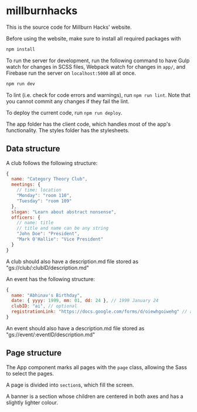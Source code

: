# millburnhacks

This is the source code for Millburn Hacks' website.

Before using the website, make sure to install all required packages with

```bash
npm install
```

To run the server for development, run the following command to have Gulp watch for changes in
SCSS files, Webpack watch for changes in `app/`, and Firebase run the server on `localhost:5000`
all at once.

```bash
npm run dev
```

To lint (i.e. check for code errors and warnings), run `npm run lint`. Note that you cannot commit
any changes if they fail the lint.

To deploy the current code, run `npm run deploy`.

The app folder has the client code, which handles most of the app's functionality. The styles
folder has the stylesheets.

## Data structure

A club follows the following structure:

```js
{
  name: "Category Theory Club",
  meetings: {
    // time: location
    "Monday": "room 110",
    "Tuesday": "room 109"
  },
  slogan: "Learn about abstract nonsense",
  officers: {
    // name: title
    // title and name can be any string
    "John Doe": "President",
    "Mark O'Hallie": "Vice President"
  }
}
```

A club should also have a description.md file stored as "gs://club/:clubID/description.md"


An event has the following structure:

```js
{
  name: "Abhinav's Birthday",
  date: { yyyy: 1999, mm: 01, dd: 24 }, // 1999 January 24
  clubID: "ai", // optional
  registrationLink: "https://docs.google.com/forms/d/oiewhgoiwehg" // any link is supported
}
```

An event should also have a description.md file stored as "gs://event/:eventID/description.md"

## Page structure

The App component marks all pages with the `page` class, allowing the Sass to select the pages.

A page is divided into `section`s, which fill the screen.

A banner is a section whose children are centered in both axes and has a slightly lighter colour.
